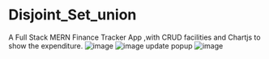 # Disjoint_Set_union
A Full Stack MERN Finance Tracker App ,with CRUD facilities and Chartjs to show the expenditure.
![image](https://github.com/Fastest-Coder-First/Disjoint_Set_union/assets/90182231/75eeb80e-b51e-4aec-8362-bb43497de224)
![image](https://github.com/Fastest-Coder-First/Disjoint_Set_union/assets/90182231/75eeb80e-b51e-4aec-8362-bb43497de224)
update popup
![image](https://github.com/Fastest-Coder-First/Disjoint_Set_union/assets/90182231/ffb8416a-b0f4-4294-8b5d-8c93e3743401)
